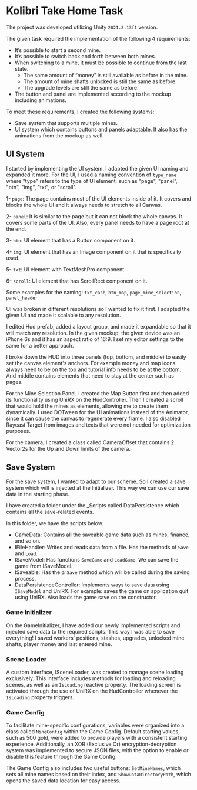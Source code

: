 ﻿
# Kolibri Take Home Task

The project was developed utilizing Unity `2021.3.13f1` version.

The given task required the implementation of the following 4 requirements:

* It’s possible to start a second mine.
* It’s possible to switch back and forth between both mines.
* When switching to a mine, it must be possible to continue from the last state.
    * The same amount of “money” is still available as before in the mine.
    * The amount of mine shafts unlocked is still the same as before.
    * The upgrade levels are still the same as before.
* The button and panel are implemented according to the mockup including
animations.

To meet these requirements, I created the following systems:
* Save system that supports multiple mines.
* UI system which contains buttons and panels adaptable. It also has the animations from the mockup as well.

## UI System
I started by implementing the UI system. I adapted the given UI naming and expanded it more. For the UI, I used a naming convention of `type_name` where "type" refers to the type of UI element, such as "page", "panel", "btn", "img", "txt", or "scroll".

1- `page`: The page contains most of the UI elements inside of it. It covers and blocks the whole UI and it always needs to stretch to all Canvas.

2- `panel`: It is similar to the page but it can not block the whole canvas. It covers some parts of the UI. Also, every panel needs to have a page root at the end.

3- `btn`: UI element that has a Button component on it.

4- `img`: UI element that has an Image component on it that is specifically used.

5- `txt`: UI element with TextMeshPro component.

6- `scroll`: UI element that has ScrollRect component on it.

Some examples for the naming: `txt_cash`, `btn_map`, `page_mine_selection`, `panel_header`

UI was broken in different resolutions so I wanted to fix it first. I adapted the given UI and made it scalable to any resolution. 

I edited Hud prefab, added a layout group, and made it expandable so that it will match any resolution. In the given mockup, the given device was an iPhone 6s and it has an aspect ratio of 16:9. I set my editor settings to the same for a better approach. 

I broke down the HUD into three panels (top, bottom, and middle) to easily set the canvas element's anchors. For example money and map icons always need to be on the top and tutorial info needs to be at the bottom. And middle contains elements that need to stay at the center such as pages.

For the Mine Selection Panel, I created the Map Button first and then added its functionality using UniRX on the HudController. Then I created a scroll that would hold the mines as elements, allowing me to create them dynamically. I used DOTween for the UI animations instead of the Animator, since it can cause the canvas to regenerate every frame. I also disabled Raycast Target from images and texts that were not needed for optimization purposes.

For the camera, I created a class called CameraOffset that contains 2 Vector2s for the Up and Down limits of the camera.

## Save System
For the save system, I wanted to adapt to our scheme. So I created a save system which will is injected at the Initializer. This way we can use our save data in the starting phase.

I have created a folder under the _Scripts called DataPersistence which contains all the save-related events.

In this folder, we have the scripts below:
* GameData: Contains all the saveable game data such as mines, finance, and so on.
* IFileHandler: Writes and reads data from a file. Has the methods of `Save` and `Load`.
* ISaveModel: Has functions `SaveGame` and `LoadGame`. We can save the game from ISaveModel. 
* ISaveable: Has the `OnSave` method which will be called during the saving process.
* DataPersistenceController: Implements ways to save data using `ISaveModel` and UniRX. For example: saves the game on application quit using UniRX. Also loads the game save on the constructor.

### Game Initializer
On the GameInitializer, I have added our newly implemented scripts and injected save data to the required scripts. This way I was able to save everything! I saved workers' positions, stashes, upgrades, unlocked mine shafts, player money and last entered mine. 

### Scene Loader
A custom interface, ISceneLoader, was created to manage scene loading exclusively. This interface includes methods for loading and reloading scenes, as well as an `IsLoading` reactive property. The loading screen is activated through the use of UniRX on the HudController whenever the `IsLoading` property triggers.

### Game Config
To facilitate mine-specific configurations, variables were organized into a class called `MineConfig` within the Game Config. Default starting values, such as 500 gold, were added to provide players with a consistent starting experience. Additionally, an XOR (Exclusive Or) encryption-decryption system was implemented to secure JSON files, with the option to enable or disable this feature through the Game Config.

The Game Config also includes two useful buttons: `SetMineNames`, which sets all mine names based on their index, and `ShowDataDirectoryPath`, which opens the saved data location for easy access.
